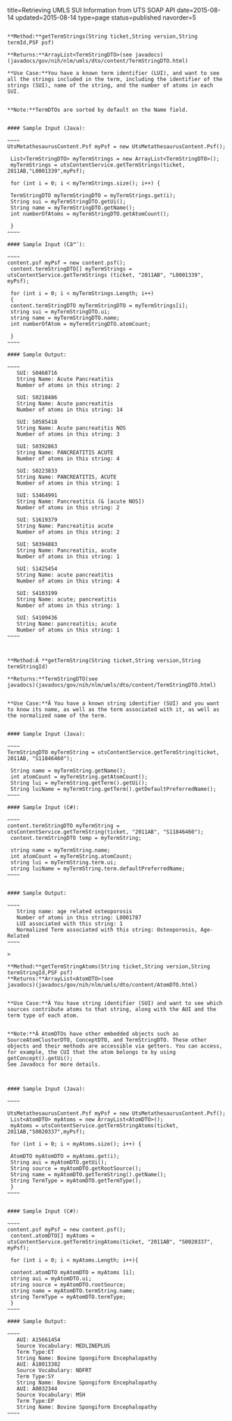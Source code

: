 title=Retrieving UMLS SUI Information from UTS SOAP API
date=2015-08-14
updated=2015-08-14
type=page
status=published
navorder=5
~~~~~~

**Method:**getTermStrings(String ticket,String version,String termId,PSF psf)

**Returns:**ArrayList<TermStringDTO>(see javadocs)(javadocs/gov/nih/nlm/umls/dto/content/TermStringDTO.html)

**Use Case:**You have a known term identifier (LUI), and want to see all the strings included in the term, including the identifier of the strings (SUI), name of the string, and the number of atoms in each SUI.


**Note:**TermDTOs are sorted by default on the Name field.


#### Sample Input (Java):

~~~~
UtsMetathesaurusContent.Psf myPsf = new UtsMetathesaurusContent.Psf();

 List<TermStringDTO> myTermStrings = new ArrayList<TermStringDTO>();
 myTermStrings = utsContentService.getTermStrings(ticket, 2011AB,"L0001339",myPsf);

 for (int i = 0; i < myTermStrings.size(); i++) {

 TermStringDTO myTermStringDTO = myTermStrings.get(i);
 String sui = myTermStringDTO.getUi();
 String name = myTermStringDTO.getName();
 int numberOfAtoms = myTermStringDTO.getAtomCount();

 }
~~~~

#### Sample Input (Câ™¯):

~~~~
content.psf myPsf = new content.psf();
 content.termStringDTO[] myTermStrings = utsContentService.getTermStrings (ticket, "2011AB", "L0001339", myPsf);

 for (int i = 0; i < myTermStrings.Length; i++)
 {
 content.termStringDTO myTermStringDTO = myTermStrings[i];
 string sui = myTermStringDTO.ui;
 string name = myTermStringDTO.name;
 int numberOfAtom = myTermStringDTO.atomCount;

 }
~~~~

#### Sample Output:

~~~~
   SUI: S0468716
   String Name: Acute Pancreatitis
   Number of atoms in this string: 2
  
   SUI: S0218486
   String Name: Acute pancreatitis
   Number of atoms in this string: 14
  
   SUI: S0585418
   String Name: Acute pancreatitis NOS
   Number of atoms in this string: 3
  
   SUI: S0392863
   String Name: PANCREATITIS ACUTE
   Number of atoms in this string: 4
  
   SUI: S0223833
   String Name: PANCREATITIS, ACUTE
   Number of atoms in this string: 1
  
   SUI: S3464991
   String Name: Pancreatitis (& [acute NOS])
   Number of atoms in this string: 2
  
   SUI: S1619379
   String Name: Pancreatitis acute
   Number of atoms in this string: 2
  
   SUI: S0394883
   String Name: Pancreatitis, acute
   Number of atoms in this string: 1
  
   SUI: S1425454
   String Name: acute pancreatitis
   Number of atoms in this string: 4
  
   SUI: S4103199
   String Name: acute; pancreatitis
   Number of atoms in this string: 1
  
   SUI: S4109436
   String Name: pancreatitis; acute
   Number of atoms in this string: 1
~~~~



**Method:Â **getTermString(String ticket,String version,String
termStringId)

**Returns:**TermStringDTO(see
javadocs)(javadocs/gov/nih/nlm/umls/dto/content/TermStringDTO.html)


**Use Case:**Â You have a known string identifier (SUI) and you want to know its name, as well as the term associated with it, as well as the normalized name of the term.


#### Sample Input (Java):

~~~~
TermStringDTO myTermString = utsContentService.getTermString(ticket, 2011AB, "S11846460");

 String name = myTermString.getName();
 int atomCount = myTermString.getAtomCount();
 String lui = myTermString.getTerm().getUi();
 String luiName = myTermString.getTerm().getDefaultPreferredName();
~~~~

#### Sample Input (C#):

~~~~
content.termStringDTO myTermString = utsContentService.getTermString(ticket, "2011AB", "S11846460");
 content.termStringDTO temp = myTermString;

 string name = myTermString.name;
 int atomCount = myTermString.atomCount;
 string lui = myTermString.term.ui;
 string luiName = myTermString.term.defaultPreferredName;
~~~~


#### Sample Output:

~~~~
   String name: age related osteoporosis
   Number of atoms in this string: L0001787
   LUI associated with this string: 1
   Normalized Term associated with this string: Osteoporosis, Age-Related
~~~~

>

**Method:**getTermStringAtoms(String ticket,String version,String termStringId,PSF psf)
**Returns:**ArrayList<AtomDTO>(see
javadocs)(javadocs/gov/nih/nlm/umls/dto/content/AtomDTO.html)


**Use Case:**Â You have string identifier (SUI) and want to see which sources contribute atoms to that string, along with the AUI and the term type of each atom.


**Note:**Â AtomDTOs have other embedded objects such as SourceAtomClusterDTO, ConceptDTO, and TermStringDTO. These other objects and their methods are accessible via getters. You can access, for example, the CUI that the atom belongs to by using getConcept().getUi();
See Javadocs for more details.



#### Sample Input (Java):

~~~~

UtsMetathesaurusContent.Psf myPsf = new UtsMetathesaurusContent.Psf();
 List<AtomDTO> myAtoms = new ArrayList<AtomDTO>();
 myAtoms = utsContentService.getTermStringAtoms(ticket, 2011AB,"S0020337",myPsf);

 for (int i = 0; i < myAtoms.size(); i++) {

 AtomDTO myAtomDTO = myAtoms.get(i);
 String aui = myAtomDTO.getUi();
 String source = myAtomDTO.getRootSource();
 String name = myAtomDTO.getTermString().getName();
 String TermType = myAtomDTO.getTermType();
 }
~~~~


#### Sample Input (C#):

~~~~
content.psf myPsf = new content.psf();
 content.atomDTO[] myAtoms = utsContentService.getTermStringAtoms(ticket, "2011AB", "S0020337", myPsf);

 for (int i = 0; i < myAtoms.Length; i++){

 content.atomDTO myAtomDTO = myAtoms [i];
 string aui = myAtomDTO.ui;
 string source = myAtomDTO.rootSource;
 string name = myAtomDTO.termString.name;
 string TermType = myAtomDTO.termType;
 }
~~~~

#### Sample Output:

~~~~
   AUI: A15661454
   Source Vocabulary: MEDLINEPLUS
   Term Type:ET
   String Name: Bovine Spongiform Encephalopathy
   AUI: A18013382
   Source Vocabulary: NDFRT
   Term Type:SY
   String Name: Bovine Spongiform Encephalopathy
   AUI: A0032344
   Source Vocabulary: MSH
   Term Type:EP
   String Name: Bovine Spongiform Encephalopathy
~~~~

